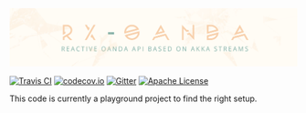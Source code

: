![banner](banner.jpg)

[![Travis CI](https://img.shields.io/travis/MartinSeeler/rx-oanda/develop.svg?style=flat-square)](https://travis-ci.org/MartinSeeler/rx-oanda)
[![codecov.io](https://img.shields.io/codecov/c/github/MartinSeeler/rx-oanda/develop.svg?style=flat-square)](http://codecov.io/github/MartinSeeler/rx-oanda?branch=develop)
[![Gitter](https://img.shields.io/gitter/room/MartinSeeler/rx-oanda.svg?style=flat-square)](https://gitter.im/MartinSeeler/rx-oanda)
[![Apache License](https://img.shields.io/badge/license-APACHE_2-green.svg?style=flat-square)](https://www.apache.org/licenses/LICENSE-2.0)


This code is currently a playground project to find the right setup.
